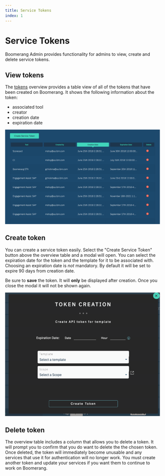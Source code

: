 ```yaml
---
title: Service Tokens
index: 1
---
```


# Service Tokens

Boomerang Admin provides functionality for admins to view, create and delete service tokens.

## View tokens

The [tokens](https://launch-stage.boomerangplatform.net/admin/tokens) overview provides a table view of all of the tokens that have been created on Boomerang. It shows the following information about the token:

- associated tool
- creator
- creation date
- expiration date

![View Tokens](./assets/img/boomerangadmin-viewtokens.png)

## Create token

You can create a service token easily. Select the "Create Service Token" button above the overview table and a modal will open. You can select the expiration date for the token and the template for it to be associated with. Choosing an expiration date is _not_ mandatory. By default it will be set to expire 90 days from creation date.

Be sure to **save** the token. It will **only** be displayed after creation. Once you close the modal it will not be shown again.

![Create Token](./assets/img/boomerangadmin-createtoken.png)

## Delete token

The overview table includes a column that allows you to delete a token. It will prompt you to confirm that you do want to delete the the chosen token. Once deleted, the token will immediately become unusable and any services that use it for authentication will no longer work. You must create another token and update your services if you want them to continue to work on Boomerang.
